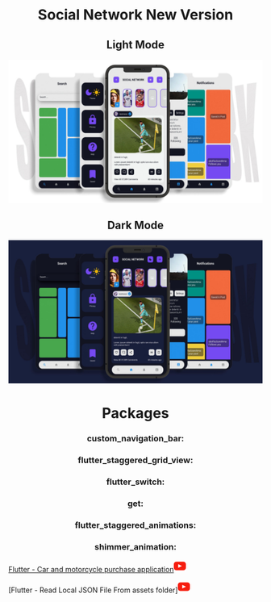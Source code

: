 <html>
  <body>
  <center> 
    <h1> Social Network New Version </h1>
    <h2> Light Mode </h2>
    <img src="https://github.com/abolfazlzareikma/social_network_new_version/blob/master/assets/images/light-text-social-network.jpg">
    <h2> Dark Mode </h2>
    <img src="https://github.com/abolfazlzareikma/social_network_new_version/blob/master/assets/images/dark-text-social-network.jpg">
    <br>
    <h1> Packages </h1>
    <h3> custom_navigation_bar: </h3>
    <h3> flutter_staggered_grid_view: </h3>
    <h3> flutter_switch: </h3>
    <h3> get: </h3>
    <h3> flutter_staggered_animations: </h3>
    <h3> shimmer_animation: </h3>
    
  </center>
    </body>
  </html>

[Flutter - Car and motorcycle purchase application](https://github.com/abolfazlzareikma/afz-car-motorcycle)[![watch](assets/images/youtube.png)](https://www.youtube.com/watch?v=wVF_WMaJgYs)

[Flutter - Read Local JSON File From assets folder][![watch](assets/images/youtube.png)](https://www.youtube.com/watch?v=DxKBqwwMSD4&t=1639s)

